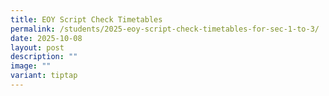 ```yaml
---
title: EOY Script Check Timetables
permalink: /students/2025-eoy-script-check-timetables-for-sec-1-to-3/
date: 2025-10-08
layout: post
description: ""
image: ""
variant: tiptap
---
```

